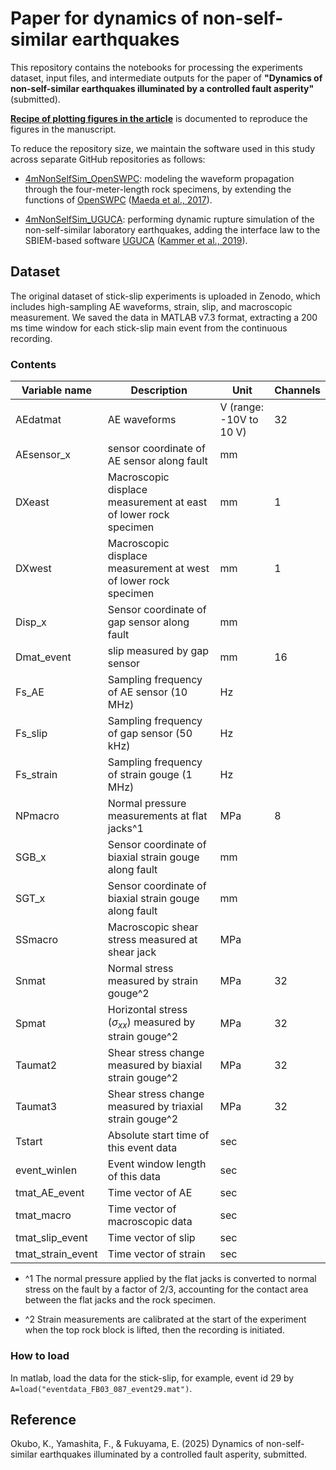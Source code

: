 # Paper for dynamics of non-self-similar earthquakes

This repository contains the notebooks for processing the experiments dataset, input files, and intermediate outputs for the paper of **"Dynamics of non-self-similar earthquakes illuminated by a controlled fault asperity"** (submitted).

[**Recipe of plotting figures in the article**](./plot_figures_recipe.md) is documented to reproduce the figures in the manuscript.


To reduce the repository size, we maintain the software used in this study across separate GitHub repositories as follows:

- [4mNonSelfSim_OpenSWPC](): modeling the waveform propagation through the four-meter-length rock specimens, by extending the functions of [OpenSWPC](https://openswpc.github.io) ([Maeda et al., 2017](https://earth-planets-space.springeropen.com/articles/10.1186/s40623-017-0687-2)).

- [4mNonSelfSim_UGUCA](): performing dynamic rupture simulation of the non-self-similar laboratory earthquakes, adding the interface law to the SBIEM-based software [UGUCA](https://uguca.gitlab.io/uguca/) ([Kammer et al., 2019](https://www.sciencedirect.com/science/article/pii/S2352711021000959)).


## Dataset
The original dataset of stick-slip experiments is uploaded in Zenodo, which includes high-sampling AE waveforms, strain, slip, and macroscopic measurement. We saved the data in MATLAB v7.3 format, extracting a 200 ms time window for each stick-slip main event from the continuous recording.

### Contents 
|  Variable name | Description | Unit | Channels |
| --- | --- | --- | --- |
| AEdatmat | AE waveforms  | V (range: -10V to 10 V)| 32 |
| AEsensor_x | sensor coordinate of AE sensor along fault | mm | | 
| DXeast | Macroscopic displace measurement at east of lower rock specimen  | mm | 1 |
| DXwest | Macroscopic displace measurement at west of lower rock specimen  | mm | 1 |
| Disp_x | Sensor coordinate of gap sensor along fault | mm |
| Dmat_event | slip measured by gap sensor | mm | 16 | 
| Fs_AE | Sampling frequency of AE sensor (10 MHz) | Hz | |
| Fs_slip | Sampling frequency of gap sensor (50 kHz) | Hz | |
| Fs_strain | Sampling frequency of strain gouge (1 MHz) | Hz | |
| NPmacro | Normal pressure measurements at flat jacks^1 | MPa | 8 |
| SGB_x | Sensor coordinate of biaxial strain gouge along fault | mm | |
| SGT_x | Sensor coordinate of biaxial strain gouge along fault | mm | |
| SSmacro | Macroscopic shear stress measured at shear jack | MPa | | 
| Snmat | Normal stress measured by strain gouge^2 | MPa | 32 |
| Spmat | Horizontal stress ($\sigma_{xx}$) measured by strain gouge^2 | MPa | 32 |
| Taumat2 | Shear stress change measured by biaxial strain gouge^2 | MPa | 32 |
| Taumat3 | Shear stress change measured by triaxial strain gouge^2 | MPa | 32 |
| Tstart | Absolute start time of this event data  | sec | |
| event_winlen | Event window length of this data  | sec | |
| tmat_AE_event | Time vector of AE | sec | |
| tmat_macro | Time vector of macroscopic data | sec | |
| tmat_slip_event | Time vector of slip  | sec |  |
| tmat_strain_event | Time vector of strain  | sec | |

- ^1 The normal pressure applied by the flat jacks is converted to normal stress on the fault by a factor of 2/3, accounting for the contact area between the flat jacks and the rock specimen.

- ^2 Strain measurements are calibrated at the start of the experiment when the top rock block is lifted, then the recording is initiated.
 
### How to load

In matlab, load the data for the stick-slip, for example, event id 29 by `A=load("eventdata_FB03_087_event29.mat")`.

## Reference
Okubo, K., Yamashita, F., & Fukuyama, E. (2025) Dynamics of non-self-similar earthquakes illuminated by a controlled fault asperity, submitted.